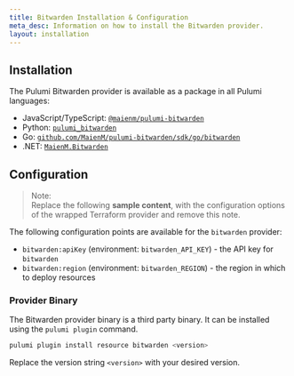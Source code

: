 ```yaml
---
title: Bitwarden Installation & Configuration
meta_desc: Information on how to install the Bitwarden provider.
layout: installation
---
```


## Installation

The Pulumi Bitwarden provider is available as a package in all Pulumi languages:

* JavaScript/TypeScript: [`@maienm/pulumi-bitwarden`](https://www.npmjs.com/package/@maienm/pulumi-bitwarden)
* Python: [`pulumi_bitwarden`](https://pypi.org/project/pulumi_bitwarden/)
* Go: [`github.com/MaienM/pulumi-bitwarden/sdk/go/bitwarden`](https://pkg.go.dev/github.com/MaienM/pulumi-bitwarden/sdk/go/bitwarden)
* .NET: [`MaienM.Bitwarden`](https://www.nuget.org/packages/MaienM.Bitwarden)


## Configuration

> Note:  
> Replace the following **sample content**, with the configuration options
> of the wrapped Terraform provider and remove this note.

The following configuration points are available for the `bitwarden` provider:

- `bitwarden:apiKey` (environment: `bitwarden_API_KEY`) - the API key for `bitwarden`
- `bitwarden:region` (environment: `bitwarden_REGION`) - the region in which to deploy resources

### Provider Binary

The Bitwarden provider binary is a third party binary. It can be installed using the `pulumi plugin` command.

```bash
pulumi plugin install resource bitwarden <version>
```

Replace the version string `<version>` with your desired version.
